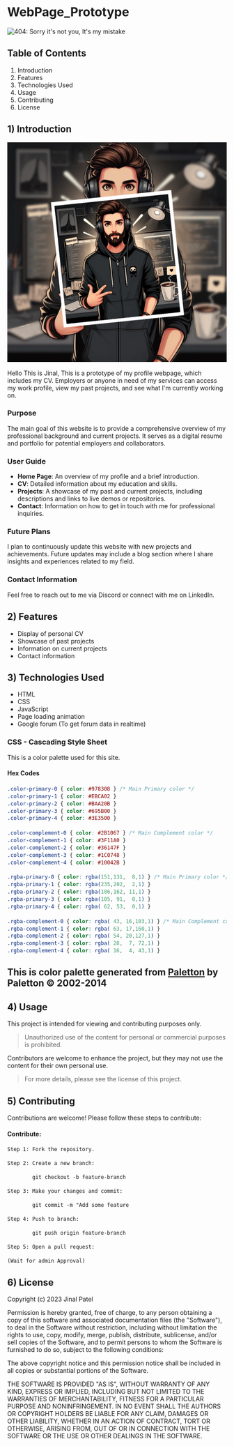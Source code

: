 # WebPage_Prototype
![404: Sorry it's not you, It's my mistake](./ReadmeFiles/Webpage_snippet_intro_62611815.gif)

## Table of Contents
1. Introduction
2. Features
3. Technologies Used
4. Usage
5. Contributing
6. License

## 1) Introduction

![404:Belive me this is me](./ReadmeFiles/avatarpic_.png)

Hello This is Jinal, 
This is a prototype of my profile webpage, which includes my CV. Employers or anyone in need of my services can access my work profile, view my past projects, and see what I'm currently working on.

### Purpose
The main goal of this website is to provide a comprehensive overview of my professional background and current projects. It serves as a digital resume and portfolio for potential employers and collaborators.

### User Guide
- **Home Page**: An overview of my profile and a brief introduction.
- **CV**: Detailed information about my education and skills.
- **Projects**: A showcase of my past and current projects, including descriptions and links to live demos or repositories.
- **Contact**: Information on how to get in touch with me for professional inquiries.

### Future Plans
I plan to continuously update this website with new projects and achievements. Future updates may include a blog section where I share insights and experiences related to my field.

### Contact Information
Feel free to reach out to me via Discord or connect with me on LinkedIn.

## 2) Features
- Display of personal CV
- Showcase of past projects
- Information on current projects
- Contact information

## 3) Technologies Used
- HTML
- CSS
- JavaScript
- Page loading animation
- Google forum (To get forum data in realtime)

### CSS - Cascading Style Sheet

This is a color palette used for this site.

#### Hex Codes
```css
.color-primary-0 { color: #978308 } /* Main Primary color */
.color-primary-1 { color: #EBCA02 }
.color-primary-2 { color: #BAA20B }
.color-primary-3 { color: #695B00 }
.color-primary-4 { color: #3E3500 }

.color-complement-0 { color: #2B1067 } /* Main Complement color */
.color-complement-1 { color: #3F11A0 }
.color-complement-2 { color: #36147F }
.color-complement-3 { color: #1C0748 }
.color-complement-4 { color: #10042B }

.rgba-primary-0 { color: rgba(151,131,  8,1) } /* Main Primary color */
.rgba-primary-1 { color: rgba(235,202,  2,1) }
.rgba-primary-2 { color: rgba(186,162, 11,1) }
.rgba-primary-3 { color: rgba(105, 91,  0,1) }
.rgba-primary-4 { color: rgba( 62, 53,  0,1) }

.rgba-complement-0 { color: rgba( 43, 16,103,1) } /* Main Complement color */
.rgba-complement-1 { color: rgba( 63, 17,160,1) }
.rgba-complement-2 { color: rgba( 54, 20,127,1) }
.rgba-complement-3 { color: rgba( 28,  7, 72,1) }
.rgba-complement-4 { color: rgba( 16,  4, 43,1) }
```



## This is color palette generated from [Paletton](http://paletton.com/#uid=21w0u0kuiiUvNtru4nlwudexs7O) by Paletton © 2002-2014

## 4) Usage
 This project is intended for viewing and contributing purposes only. 

 >Unauthorized use of the content for personal or commercial purposes is prohibited. 

 Contributors are welcome to enhance the project, but they may not use the content for their own personal use. 

 >For more details, please see the license of this project.

## 5) Contributing
Contributions are welcome! Please follow these steps to contribute:

#### Contribute:

    Step 1: Fork the repository.

    Step 2: Create a new branch:

            git checkout -b feature-branch

    Step 3: Make your changes and commit:
            
            git commit -m "Add some feature
    
    Step 4: Push to branch:

            git push origin feature-branch
    
    Step 5: Open a pull request:
    
    (Wait for admin Approval)

## 6) License
Copyright (c) 2023 Jinal Patel

Permission is hereby granted, free of charge, to any person obtaining a copy
of this software and associated documentation files (the "Software"), to deal
in the Software without restriction, including without limitation the rights
to use, copy, modify, merge, publish, distribute, sublicense, and/or sell
copies of the Software, and to permit persons to whom the Software is
furnished to do so, subject to the following conditions:

The above copyright notice and this permission notice shall be included in all
copies or substantial portions of the Software.

THE SOFTWARE IS PROVIDED "AS IS", WITHOUT WARRANTY OF ANY KIND, EXPRESS OR
IMPLIED, INCLUDING BUT NOT LIMITED TO THE WARRANTIES OF MERCHANTABILITY,
FITNESS FOR A PARTICULAR PURPOSE AND NONINFRINGEMENT. IN NO EVENT SHALL THE
AUTHORS OR COPYRIGHT HOLDERS BE LIABLE FOR ANY CLAIM, DAMAGES OR OTHER
LIABILITY, WHETHER IN AN ACTION OF CONTRACT, TORT OR OTHERWISE, ARISING FROM,
OUT OF OR IN CONNECTION WITH THE SOFTWARE OR THE USE OR OTHER DEALINGS IN THE
SOFTWARE.